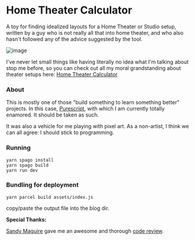 # Home Theater Calculator

A toy for finding idealized layouts for a Home Theater or Studio setup, written by a guy who is not really all that into home theater, and who also hasn't followed any of the advice suggested by the tool. 

![image](https://user-images.githubusercontent.com/1408720/126683610-9b9cb055-abee-4ec4-94df-521908b3cc9c.png)

I've never let small things like having literally no idea what I'm talking about stop me before, so you can check out all my moral grandstanding about theater setups here: [Home Theater Calculator](https://chriskiehl.com/article/home-theater-calculator) 


### About 

This is mostly one of those "build something to learn something better" projects. In this case, [Purescript](https://www.purescript.org/), with which I am currently totally enamored. It should be taken as such. 

It was also a vehicle for me playing with pixel art. As a non-artist, I think we can all agree: I should stick to programming. 


### Running

```
yarn spago install 
yarn spago build
yarn run dev
```

### Bundling for deployment

```
yarn parcel build assets/index.js
```

copy/paste the output file into the blog dir. 


**Special Thanks:**

[Sandy Maguire](https://github.com/isovector) gave me an awesome and thorough [code review](https://github.com/chriskiehl/home-theater-calculator/pull/1).





